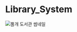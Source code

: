 # Library_System
![풀개 도서관 썸네일](https://github.com/sayhikids/Library_System/assets/137483973/6bdc01bd-4428-4c7a-8681-cb10afc031b6)
